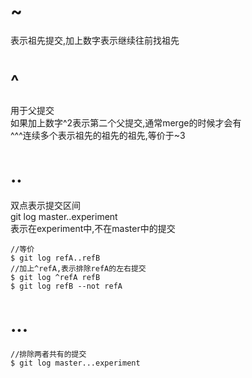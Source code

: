 # ~
表示祖先提交,加上数字表示继续往前找祖先
# ^
用于父提交  
如果加上数字^2表示第二个父提交,通常merge的时候才会有  
^^^连续多个表示祖先的祖先的祖先,等价于~3

# ..
双点表示提交区间  
git log master..experiment  
表示在experiment中,不在master中的提交
```
//等价
$ git log refA..refB
//加上^refA,表示排除refA的左右提交
$ git log ^refA refB
$ git log refB --not refA
```

# ...
```
//排除两者共有的提交
$ git log master...experiment
```
